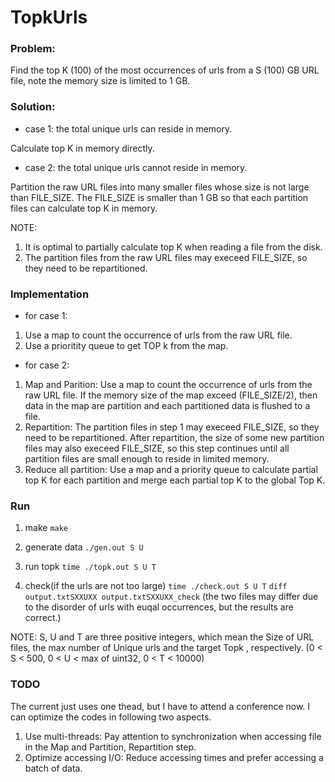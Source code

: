 # TopkUrls

### Problem: 
Find the top K (100) of the most occurrences of urls from a S (100) GB URL file, note the memory size is limited to 1 GB.

### Solution:
* case 1: the total unique urls can reside in memory.

Calculate top K in memory directly.

* case 2: the total unique urls cannot reside in memory.

Partition the raw URL files into many smaller files whose size is not large than FILE_SIZE. 
The FILE_SIZE is smaller than 1 GB so that each partition files can calculate top K in memory.

NOTE:

1. It is optimal to partially calculate top K when reading a file from the disk. 
2. The partition files from the raw URL files may execeed FILE_SIZE, so they need to be repartitioned. 

### Implementation
* for case 1:
1. Use a map to count the occurrence of urls from the raw URL file.
2. Use a prioritity queue to get TOP k from the map.

* for case 2:
1. Map and Parition: Use a map to count the occurrence of urls from the raw URL file. If the memory size of the map exceed (FILE_SIZE/2), then data in the map are partition and each partitioned data is flushed to a file.
2. Repartition: The partition files in step 1 may execeed FILE_SIZE, so they need to be repartitioned. After repartition, 
the size of some new partition files may also execeed FILE_SIZE, so this step continues until all partition files are small 
enough to reside in limited memory.
3. Reduce all partition: Use a map and a priority queue to calculate partial top K for each partition 
and merge each partial top K to the global Top K.

### Run
1. make
`make`

2. generate data
`./gen.out S U`

3. run topk
`time ./topk.out S U T`

4. check(if the urls are not too large)
`time ./check.out S U T`
`diff output.txtSXXUXX output.txtSXXUXX_check`
(the two files may differ due to the disorder of urls with euqal occurrences, but the results are correct.)

NOTE: S, U and T are three positive integers, which mean the Size of URL files, the max number of Unique urls and the target Topk
, respectively. (0 < S < 500, 0 < U < max of uint32, 0 < T < 10000)

### TODO
The current just uses one thead, but I have to attend a conference now. I can optimize the codes in following two aspects.
1. Use multi-threads: 
Pay attention to synchronization when accessing file in the Map and Partition, Repartition step.
2. Optimize accessing I/O: 
Reduce accessing times and prefer accessing a batch of data.
